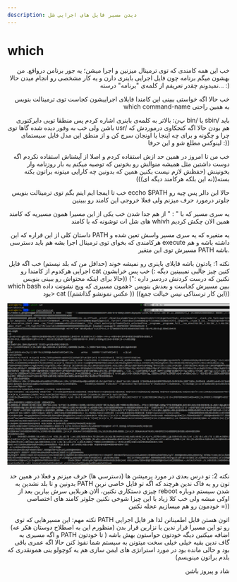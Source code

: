 ```yaml
---
description: دیدن مسیر فایل های اجرایی شل
---
```


# which

<p align="right">خب این همه کامندی که توی ترمینال میزنین و اجرا میشن؛ یه جور برنامن دروافع. من بهشون میگم برنامه چون فایل اجرایی باینری دارن و یه کار مشخصی رو انجام میدن حالا نمیدونم چقدر تعریفم از کلمه‌ی "برنامه" درسته... :)</p>

<p align="right">خب حالا اگه خواستی ببینی این کامندا فایلای اجراییشون کجاست توی ترمینالت بنویس which command-name به همین راحتی</p>

<p align="right">پ‌ن: بالاتر به کلمه‌ی باینری اشاره کردم پس منطقا تویی دایرکتوری bin/ یا sbin/ باید باشن ولی خب به وفور دیده شده گاها توی usr/ هم بودن حالا اگه کنجکاوی درموردش که چرا و چگونه و برای چه اینجا یا اونجان سرچ کن و از منطق این مدل فایل سیستمای لینوکس مطلع شو و این حرفا :))</p>

<p align="right">خب من تا امروز در همین حد ازش استفاده کردم و اصلا از آپشناش استفاده نکردم اگه دوست داشتین مثل همیشه منوالش رو بخونین که توصیه میکنم یه بار روزنامه وار بخونینش (حفظش لازم نیست بکنین همین که بدونین چه کارایی میتونه براتون بکنه بسته((نه این بلکه هرکامند دیگه ای)))</p>

<p align="right">خب تا ایمجا ایم اینم بگم توی ترمینالت بنویس eccho $PATH حالا ابن دالر پس چیه رو جلوتر درمورد حرف میزنم ولی فعلا خروجی این کامند رو ببینین</p>

<p align="right">یه سری مسیر که با " : " از هم جدا شدن خب یکی از این مسیرا همون مسیریه که کامند های شل ات توشونه که با کامند whivh همین الان چکش کردیم</p>

<p align="right">داستان کلی از این قراره که این PATH یه متغیره که یه سری مسیر واسش تعین شده و هرکامندی که بخوای توی ترمینال اجرا بشه هم باید دسترسی execute داشته باشه و هم مسیرش توی این متغیر PATH باشه.</p>

<p align="right">نکته 1: یادتون باشه قایلای باینری رو نمیشه خوند (حداقل من که بلد نیستم) خب اگه فایل اجرایی هرکدوم از کامندا رو cat کنین چیز جالبی نمیبینین دیگه :) خب پس خرابشون نکنین که درست کردنش دردسر داره :") ((حالا برای اینکه محتواش رو ببینی بنویس which bash ببین مسیرش کجاست و بعدش بنویس &#x3C;همون مسیری که ویچ نشونت داده بود> cat ((عکس نمونشو گذاشتم )) ((این کار ترسناکی نیس خیالت جمع))</p>

![((: مثلا این یه تیکه از فایل باینری کامند کت هست](.gitbook/assets/111.png)

<p align="right">نکته 2: تو درس بعدی در مورد پرمیشن ها (دسترسی ها) حرف میزنم و فعلا در همین حد بدونین و تا بلد نشدین به PATH تون رو به فاک ندین هرچند که اگه تو فایل خاصی نرین چیزی دستکاری نکنین، الان هربلایی سرش بیارین بعد از reboot شدن سیستم دوباره اوکی مبشه ولی خب کلا زیاد با این چیزا شوخی نکنین جلوتر کامند های اختصاصی خودمون رو هم میسازیم عجله نکنین =))</p>

<p align="right">نکته مهم: این مسیرهایی که توی PATH اتون هستن قابل اطمینانن لذا هر فایل اجرایی رو تو این مسیرا قرار ندین یا نزارین قرار بدن (منظورم این به اصطلاح دوستان هکر عه) و اگه مسیری به PATH اضافه میکنین دیگه خودتون حواستون بهش باشه ( تا خودتون گاف ندین بقیه خیلی خیلی سخت میتونن به سیستم شما نفوذ کنن حالا اگه عمری باقی بود و حالی مانده بود در مورد استراتژی های ایمن سازی هم یه کوچولو ینی همونقدری که بلدم براتون مینویسم)</p>

<p align="right">شاد و پیروز باشن</p>

